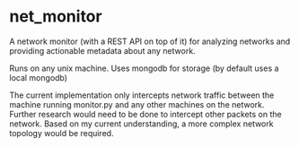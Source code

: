 # net_monitor

A network monitor (with a REST API on top of it) for analyzing networks and providing actionable metadata about any network.

Runs on any unix machine. Uses  mongodb for storage (by default uses a local mongodb)

The current implementation only intercepts network traffic between the machine running monitor.py and any other machines on the network. Further research would need to be done to intercept other packets on the network. Based on my current understanding, a more complex network topology would be required.
